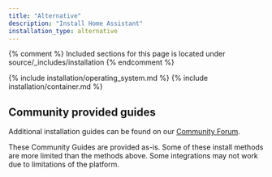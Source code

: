 ```yaml
---
title: "Alternative"
description: "Install Home Assistant"
installation_type: alternative
---
```

{% comment %}
Included sections for this page is located under source/_includes/installation
{% endcomment %}

{% include installation/operating_system.md %}
{% include installation/container.md %}

## Community provided guides

Additional installation guides can be found on our [Community Forum](https://community.home-assistant.io/tags/c/community-guides/51/installation).

These Community Guides are provided as-is. Some of these install methods are more limited than the methods above. Some integrations may not work due to limitations of the platform.

